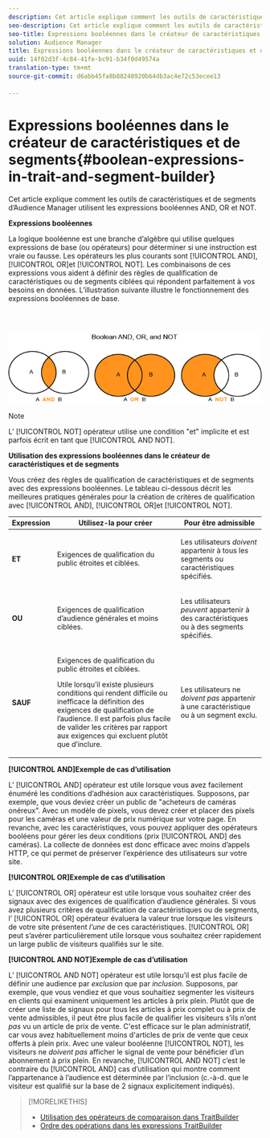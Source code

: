```yaml
---
description: Cet article explique comment les outils de caractéristiques et de segments d’Audience Manager utilisent les expressions booléennes AND, OR et NOT.
seo-description: Cet article explique comment les outils de caractéristiques et de segments d’Audience Manager utilisent les expressions booléennes AND, OR et NOT.
seo-title: Expressions booléennes dans le créateur de caractéristiques et de segments
solution: Audience Manager
title: Expressions booléennes dans le créateur de caractéristiques et de segments
uuid: 14f02d3f-4c84-41fe-bc91-b34f0d49574a
translation-type: tm+mt
source-git-commit: d6abb45fa8b88248920b64db3ac4e72c53ecee13

---
```



# Expressions booléennes dans le créateur de caractéristiques et de segments{#boolean-expressions-in-trait-and-segment-builder}

Cet article explique comment les outils de caractéristiques et de segments d’Audience Manager utilisent les expressions booléennes AND, OR et NOT.

<!-- 

c_tb_boolean.xml

 -->

**Expressions booléennes**

La logique booléenne est une branche d’algèbre qui utilise quelques expressions de base (ou opérateurs) pour déterminer si une instruction est vraie ou fausse. Les opérateurs les plus courants sont [!UICONTROL AND], [!UICONTROL OR]et [!UICONTROL NOT]. Les combinaisons de ces expressions vous aident à définir des règles de qualification de caractéristiques ou de segments ciblées qui répondent parfaitement à vos besoins en données. L’illustration suivante illustre le fonctionnement des expressions booléennes de base.

<br> 

![](assets/BooleanOverview_small.png)

>[!NOTE]
>
>L’ [!UICONTROL NOT] opérateur utilise une condition "et" implicite et est parfois écrit en tant que [!UICONTROL AND NOT].

**Utilisation des expressions booléennes dans le créateur de caractéristiques et de segments**

Vous créez des règles de qualification de caractéristiques et de segments avec des expressions booléennes. Le tableau ci-dessous décrit les meilleures pratiques générales pour la création de critères de qualification avec [!UICONTROL AND], [!UICONTROL OR]et [!UICONTROL NOT].

<table id="table_C762872C98F54C4A86A2F1C840A86657"> 
 <thead> 
  <tr> 
   <th colname="col1" class="entry"> Expression </th> 
   <th colname="col2" class="entry"> Utilisez-la pour créer </th> 
   <th colname="col3" class="entry"> Pour être admissible </th> 
  </tr>
 </thead>
 <tbody> 
  <tr> 
   <td colname="col1"> <p><b><span class="wintitle"> ET</span></b> </p> </td> 
   <td colname="col2"> <p>Exigences de qualification du public étroites et ciblées. </p> </td> 
   <td colname="col3"> <p>Les utilisateurs <i>doivent</i> appartenir à tous les segments ou caractéristiques spécifiés. </p> </td> 
  </tr> 
  <tr> 
   <td colname="col1"> <p><b><span class="wintitle"> OU</span></b> </p> </td> 
   <td colname="col2"> <p>Exigences de qualification d’audience générales et moins ciblées. </p> </td> 
   <td colname="col3"> <p>Les utilisateurs <i>peuvent</i> appartenir à des caractéristiques ou à des segments spécifiés. </p> </td> 
  </tr> 
  <tr> 
   <td colname="col1"> <p><b><span class="wintitle"> SAUF</span></b> </p> </td> 
   <td colname="col2"> <p>Exigences de qualification du public étroites et ciblées. </p> <p>Utile lorsqu’il existe plusieurs conditions qui rendent difficile ou inefficace la définition des exigences de qualification de l’audience. Il est parfois plus facile de valider les critères par rapport aux exigences qui excluent plutôt que d’inclure. </p> </td> 
   <td colname="col3"> <p>Les utilisateurs ne <i>doivent pas</i> appartenir à une caractéristique ou à un segment exclu. </p> </td> 
  </tr> 
 </tbody> 
</table>

**[!UICONTROL AND]Exemple de cas d’utilisation**

L’ [!UICONTROL AND] opérateur est utile lorsque vous avez facilement énuméré les conditions d’adhésion aux caractéristiques. Supposons, par exemple, que vous deviez créer un public de "acheteurs de caméras onéreux". Avec un modèle de pixels, vous devez créer et placer des pixels pour les caméras et une valeur de prix numérique sur votre page. En revanche, avec les caractéristiques, vous pouvez appliquer des opérateurs booléens pour gérer les deux conditions (prix [!UICONTROL AND] des caméras). La collecte de données est donc efficace avec moins d’appels HTTP, ce qui permet de préserver l’expérience des utilisateurs sur votre site.

**[!UICONTROL OR]Exemple de cas d’utilisation**

L’ [!UICONTROL OR] opérateur est utile lorsque vous souhaitez créer des signaux avec des exigences de qualification d’audience générales. Si vous avez plusieurs critères de qualification de caractéristiques ou de segments, l’ [!UICONTROL OR] opérateur évaluera la valeur true lorsque les visiteurs de votre site présentent *l’une* de ces caractéristiques. [!UICONTROL OR] peut s’avérer particulièrement utile lorsque vous souhaitez créer rapidement un large public de visiteurs qualifiés sur le site.

**[!UICONTROL AND NOT]Exemple de cas d’utilisation**

L’ [!UICONTROL AND NOT] opérateur est utile lorsqu’il est plus facile de définir une audience par *exclusion* que par *inclusion*. Supposons, par exemple, que vous vendiez et que vous souhaitiez segmenter les visiteurs en clients qui examinent uniquement les articles à prix plein. Plutôt que de créer une liste de signaux pour tous les articles à prix complet ou à prix de vente admissibles, il peut être plus facile de qualifier les visiteurs s’ils n’ont *pas* vu un article de prix de vente. C'est efficace sur le plan administratif, car vous avez habituellement moins d'articles de prix de vente que ceux offerts à plein prix. Avec une valeur booléenne [!UICONTROL NOT], les visiteurs ne *doivent pas* afficher le signal de vente pour bénéficier d’un abonnement à prix plein. En revanche, [!UICONTROL AND NOT] c’est le contraire du [!UICONTROL AND] cas d’utilisation qui montre comment l’appartenance à l’audience est déterminée par l’inclusion (c.-à-d. que le visiteur est qualifié sur la base de 2 signaux explicitement indiqués).

>[!MORELIKETHIS]
>
>* [Utilisation des opérateurs de comparaison dans TraitBuilder](../features/traits/trait-comparison-operators.md)
>* [Ordre des opérations dans les expressions TraitBuilder](../features/traits/trait-operator-precedence.md)

